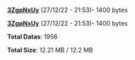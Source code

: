 [**3ZgpNxUy**](/data/3ZgpNxUy.txt) (27/12/22 - 21:53)- 1400 bytes

[**3ZgpNxUy**](/data/3ZgpNxUy.txt) (27/12/22 - 21:53)- 1400 bytes

**Total Datas**: 1956

**Total Size**: 12.21 MB / 12.2 MB